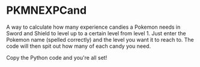 # PKMNEXPCand
A way to calculate how many experience candies a Pokemon needs in Sword and Shield to level up to a certain level from level 1.
Just enter the Pokemon name (spelled correctly) and the level you want it to reach to. The code will then spit out how many of each candy you need.

Copy the Python code and you're all set!
